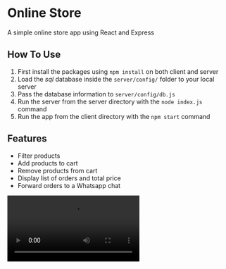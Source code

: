 # Online Store

A simple online store app using React and Express

## How To Use

1. First install the packages using `npm install` on both client and server
2. Load the *sql* database inside the `server/config/` folder to your local server
3. Pass the database information to `server/config/db.js`
4. Run the server from the server directory with the `node index.js` command
5. Run the app from the client directory with the `npm start` command

## Features

- Filter products
- Add products to cart
- Remove products from cart
- Display list of orders and total price
- Forward orders to a Whatsapp chat

![Preview](https://github.com/rogate16/online-store/blob/main/server/static/online-store.mp4?raw=true)

